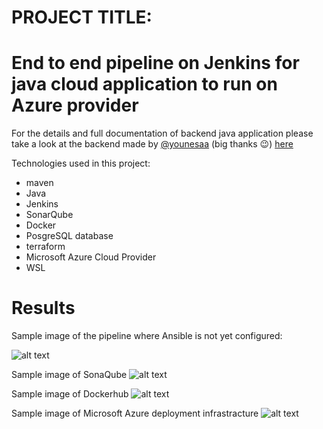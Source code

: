# PROJECT TITLE: 
# End to end pipeline on Jenkins for java cloud application to run on Azure provider

For the details and full documentation of backend java application please take a look at the backend made by [@younesaa](https://github.com/younesaa) (big thanks 😉) [here](https://github.com/younesaa/proje_m2i) 

Technologies used in this project:

* maven
* Java
* Jenkins
* SonarQube
* Docker
* PosgreSQL database
* terraform
* Microsoft Azure Cloud Provider
* WSL

# Results

Sample image of the pipeline where Ansible is not yet configured: 

![alt text](https://github.com/ioannis-mac/proje_m2i/blob/Images/main/Pipeline-stage-view.png?raw=true)

Sample image of SonaQube
![alt text](https://github.com/ioannis-mac/proje_m2i/blob/Images/main/SonarQube.png?raw=true)

Sample image of Dockerhub
![alt text](https://github.com/ioannis-mac/proje_m2i/blob/Images/main/DockerHub.png?raw=true)

Sample image of Microsoft Azure deployment infrastracture
![alt text](https://github.com/ioannis-mac/proje_m2i/blob/Images/main/Azure-CP.png?raw=true)